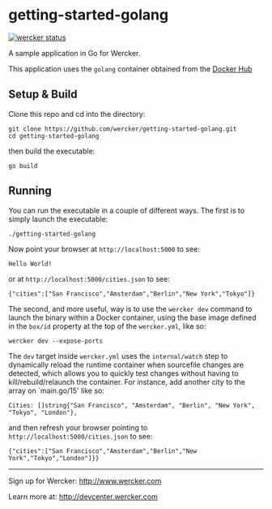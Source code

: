 getting-started-golang
======================

[![wercker status](https://app.wercker.com/status/eeb2240b621c0181c460d73a18971de2/s "wercker status")](https://app.wercker.com/project/bykey/eeb2240b621c0181c460d73a18971de2)

A sample application in Go for Wercker.

This application uses the `golang` container obtained from the [Docker Hub](https://hub.docker.com/r/_/golang/)

## Setup & Build
Clone this repo and cd into the directory:

```
git clone https://github.com/wercker/getting-started-golang.git
cd getting-started-golang
```

then build the executable:
```
go build
```

## Running
You can run the executable in a couple of different ways. The first is to simply launch the executable:
```
./getting-started-golang
```

Now point your browser at `http://localhost:5000` to see:
```
Hello World!
```
or at `http://localhost:5000/cities.json` to see:
```
{"cities":["San Francisco","Amsterdam","Berlin","New York","Tokyo"]}
```

The second, and more useful, way is to use the `wercker dev` command to launch the binary within a Docker container, using the base image defined in the `box/id` property at the top of the `wercker.yml`, like so:
```
wercker dev --expose-ports
```
The `dev` target inside `wercker.yml` uses the `internal/watch` step to dynamically reload the runtime container when sourcefile changes are detected, which allows you to quickly test changes without having to kill/rebuild/relaunch the container. For instance, add another city to the array on `main.go/15' like so:

```
Cities: []string{"San Francisco", "Amsterdam", "Berlin", "New York", "Tokyo", "London"},
```

and then refresh your browser pointing to `http://localhost:5000/cities.json` to see:
```
{"cities":["San Francisco","Amsterdam","Berlin","New York","Tokyo","London"]}}
```

---
Sign up for Wercker: http://www.wercker.com

Learn more at: http://devcenter.wercker.com
